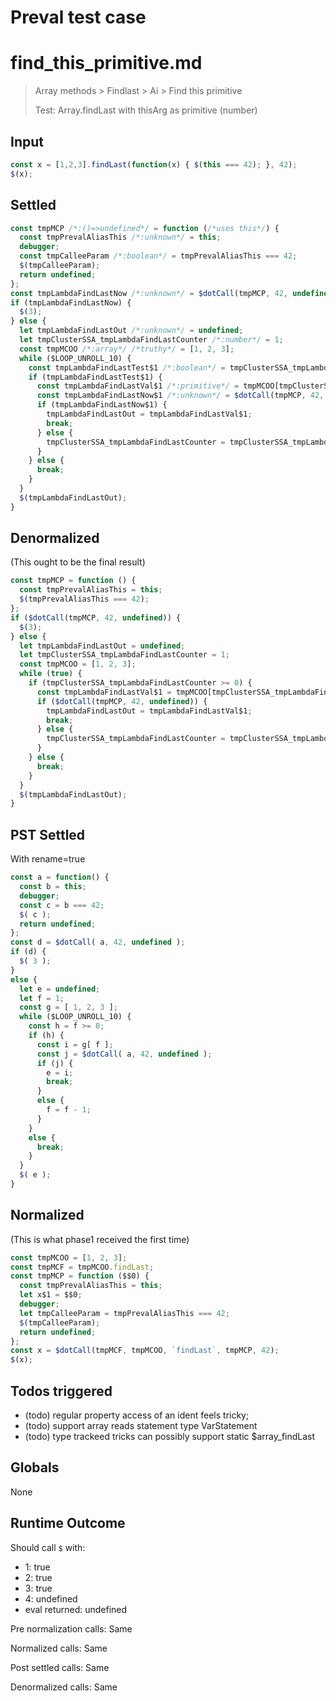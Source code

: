 # Preval test case

# find_this_primitive.md

> Array methods > Findlast > Ai > Find this primitive
>
> Test: Array.findLast with thisArg as primitive (number)

## Input

`````js filename=intro
const x = [1,2,3].findLast(function(x) { $(this === 42); }, 42);
$(x);
`````


## Settled


`````js filename=intro
const tmpMCP /*:()=>undefined*/ = function (/*uses this*/) {
  const tmpPrevalAliasThis /*:unknown*/ = this;
  debugger;
  const tmpCalleeParam /*:boolean*/ = tmpPrevalAliasThis === 42;
  $(tmpCalleeParam);
  return undefined;
};
const tmpLambdaFindLastNow /*:unknown*/ = $dotCall(tmpMCP, 42, undefined);
if (tmpLambdaFindLastNow) {
  $(3);
} else {
  let tmpLambdaFindLastOut /*:unknown*/ = undefined;
  let tmpClusterSSA_tmpLambdaFindLastCounter /*:number*/ = 1;
  const tmpMCOO /*:array*/ /*truthy*/ = [1, 2, 3];
  while ($LOOP_UNROLL_10) {
    const tmpLambdaFindLastTest$1 /*:boolean*/ = tmpClusterSSA_tmpLambdaFindLastCounter >= 0;
    if (tmpLambdaFindLastTest$1) {
      const tmpLambdaFindLastVal$1 /*:primitive*/ = tmpMCOO[tmpClusterSSA_tmpLambdaFindLastCounter];
      const tmpLambdaFindLastNow$1 /*:unknown*/ = $dotCall(tmpMCP, 42, undefined);
      if (tmpLambdaFindLastNow$1) {
        tmpLambdaFindLastOut = tmpLambdaFindLastVal$1;
        break;
      } else {
        tmpClusterSSA_tmpLambdaFindLastCounter = tmpClusterSSA_tmpLambdaFindLastCounter - 1;
      }
    } else {
      break;
    }
  }
  $(tmpLambdaFindLastOut);
}
`````


## Denormalized
(This ought to be the final result)

`````js filename=intro
const tmpMCP = function () {
  const tmpPrevalAliasThis = this;
  $(tmpPrevalAliasThis === 42);
};
if ($dotCall(tmpMCP, 42, undefined)) {
  $(3);
} else {
  let tmpLambdaFindLastOut = undefined;
  let tmpClusterSSA_tmpLambdaFindLastCounter = 1;
  const tmpMCOO = [1, 2, 3];
  while (true) {
    if (tmpClusterSSA_tmpLambdaFindLastCounter >= 0) {
      const tmpLambdaFindLastVal$1 = tmpMCOO[tmpClusterSSA_tmpLambdaFindLastCounter];
      if ($dotCall(tmpMCP, 42, undefined)) {
        tmpLambdaFindLastOut = tmpLambdaFindLastVal$1;
        break;
      } else {
        tmpClusterSSA_tmpLambdaFindLastCounter = tmpClusterSSA_tmpLambdaFindLastCounter - 1;
      }
    } else {
      break;
    }
  }
  $(tmpLambdaFindLastOut);
}
`````


## PST Settled
With rename=true

`````js filename=intro
const a = function() {
  const b = this;
  debugger;
  const c = b === 42;
  $( c );
  return undefined;
};
const d = $dotCall( a, 42, undefined );
if (d) {
  $( 3 );
}
else {
  let e = undefined;
  let f = 1;
  const g = [ 1, 2, 3 ];
  while ($LOOP_UNROLL_10) {
    const h = f >= 0;
    if (h) {
      const i = g[ f ];
      const j = $dotCall( a, 42, undefined );
      if (j) {
        e = i;
        break;
      }
      else {
        f = f - 1;
      }
    }
    else {
      break;
    }
  }
  $( e );
}
`````


## Normalized
(This is what phase1 received the first time)

`````js filename=intro
const tmpMCOO = [1, 2, 3];
const tmpMCF = tmpMCOO.findLast;
const tmpMCP = function ($$0) {
  const tmpPrevalAliasThis = this;
  let x$1 = $$0;
  debugger;
  let tmpCalleeParam = tmpPrevalAliasThis === 42;
  $(tmpCalleeParam);
  return undefined;
};
const x = $dotCall(tmpMCF, tmpMCOO, `findLast`, tmpMCP, 42);
$(x);
`````


## Todos triggered


- (todo) regular property access of an ident feels tricky;
- (todo) support array reads statement type VarStatement
- (todo) type trackeed tricks can possibly support static $array_findLast


## Globals


None


## Runtime Outcome


Should call `$` with:
 - 1: true
 - 2: true
 - 3: true
 - 4: undefined
 - eval returned: undefined

Pre normalization calls: Same

Normalized calls: Same

Post settled calls: Same

Denormalized calls: Same
